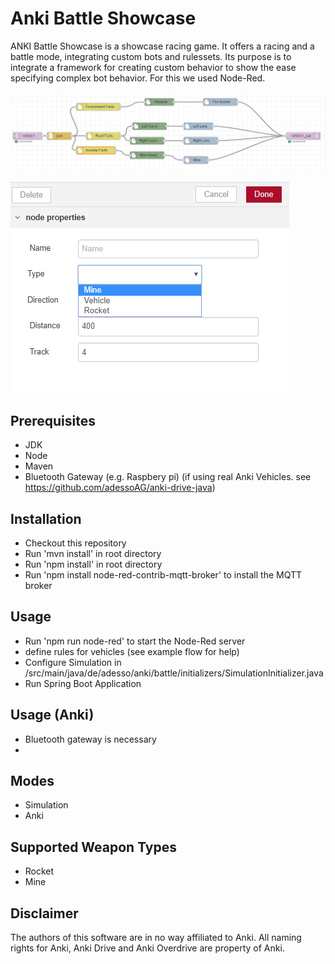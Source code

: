 # Anki Battle Showcase
ANKI Battle Showcase is a showcase racing game.
It offers a racing and a battle mode, integrating custom bots and rulessets.
Its purpose is to integrate a framework for creating custom behavior to show the ease specifying complex bot behavior.
For this we used Node-Red.

![Node-Red Integration](/doc/node-red.PNG)

![Node-Red Interaction](/doc/node-red-interaction.PNG)
## Prerequisites
* JDK
* Node
* Maven
* Bluetooth Gateway (e.g. Raspbery pi) (if using real Anki Vehicles. see https://github.com/adessoAG/anki-drive-java)

## Installation
* Checkout this repository
* Run 'mvn install' in root directory
* Run 'npm install' in root directory
* Run 'npm install node-red-contrib-mqtt-broker' to install the MQTT broker
## Usage
* Run 'npm run node-red' to start the Node-Red server
* define rules for vehicles (see example flow for help)
* Configure Simulation in /src/main/java/de/adesso/anki/battle/initializers/SimulationInitializer.java
* Run Spring Boot Application


## Usage (Anki)
* Bluetooth gateway is necessary
*


## Modes
* Simulation
* Anki

## Supported Weapon Types
* Rocket
* Mine

## Disclaimer
The authors of this software are in no way affiliated to Anki. All naming rights for Anki, Anki Drive and Anki Overdrive are property of Anki.
